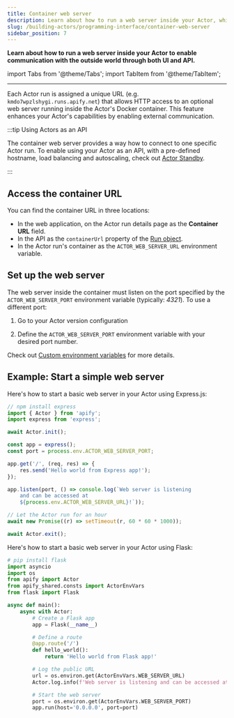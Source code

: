 ```yaml
---
title: Container web server
description: Learn about how to run a web server inside your Actor, which enables you to communicate with the outer world via both UI and API.
slug: /building-actors/programming-interface/container-web-server
sidebar_position: 7
---
```


**Learn about how to run a web server inside your Actor to enable communication with the outside world through both UI and API.**

import Tabs from '@theme/Tabs';
import TabItem from '@theme/TabItem';

---

Each Actor run is assigned a unique URL (e.g. `kmdo7wpzlshygi.runs.apify.net`) that allows HTTP access to an optional web server running inside the Actor's Docker container. This feature enhances your Actor's capabilities by enabling external communication.

:::tip Using Actors as an API

The container web server provides a way how to connect to one specific Actor run. To enable using your Actor as an API, with a pre-defined hostname, load balancing and autoscaling, check out [Actor Standby](/platform/building-actors/programming-interface/standby).

:::

## Access the container URL

You can find the container URL in three locations:

- In the web application, on the Actor run details page as the **Container URL** field.
- In the API as the `containerUrl` property of the [Run object](/api/v2/actor-run-get).
- In the Actor run's container as the `ACTOR_WEB_SERVER_URL` environment variable.

## Set up the web server

The web server inside the container must listen on the port specified by the `ACTOR_WEB_SERVER_PORT` environment variable (typically: _4321_). To use a different port:

1. Go to your Actor version configuration

1. Define the `ACTOR_WEB_SERVER_PORT` environment variable with your desired port number.

Check out [Custom environment variables](/platform/building-actors/programming-interface/environment-variables) for more details.

## Example: Start a simple web server

<Tabs groupId="main">
<TabItem value="JavaScript" label="JavaScript">

Here's how to start a basic web server in your Actor using Express.js:

```js
// npm install express
import { Actor } from 'apify';
import express from 'express';

await Actor.init();

const app = express();
const port = process.env.ACTOR_WEB_SERVER_PORT;

app.get('/', (req, res) => {
    res.send('Hello world from Express app!');
});

app.listen(port, () => console.log(`Web server is listening
    and can be accessed at
    ${process.env.ACTOR_WEB_SERVER_URL}!`));

// Let the Actor run for an hour
await new Promise((r) => setTimeout(r, 60 * 60 * 1000));

await Actor.exit();
```

</TabItem>
<TabItem value="Python" label="Python">

Here's how to start a basic web server in your Actor using Flask:

```python
# pip install flask
import asyncio
import os
from apify import Actor
from apify_shared.consts import ActorEnvVars
from flask import Flask

async def main():
    async with Actor:
        # Create a Flask app
        app = Flask(__name__)

        # Define a route
        @app.route('/')
        def hello_world():
            return 'Hello world from Flask app!'

        # Log the public URL
        url = os.environ.get(ActorEnvVars.WEB_SERVER_URL)
        Actor.log.info(f'Web server is listening and can be accessed at {url}')

        # Start the web server
        port = os.environ.get(ActorEnvVars.WEB_SERVER_PORT)
        app.run(host='0.0.0.0', port=port)
```

</TabItem>
</Tabs>
